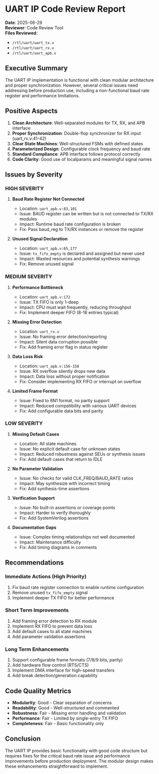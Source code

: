 # UART IP Code Review Report

**Date**: 2025-06-29  
**Reviewer**: Code Review Tool  
**Files Reviewed**: 
- `/rtl/uart/uart_tx.v`
- `/rtl/uart/uart_rx.v`
- `/rtl/uart/uart_apb.v`

## Executive Summary

The UART IP implementation is functional with clean modular architecture and proper synchronization. However, several critical issues need addressing before production use, including a non-functional baud rate register and performance limitations.

## Positive Aspects

1. **Clean Architecture**: Well-separated modules for TX, RX, and APB interface
2. **Proper Synchronization**: Double-flop synchronizer for RX input (uart_rx.v:41-42)
3. **Clear State Machines**: Well-structured FSMs with defined states
4. **Parameterized Design**: Configurable clock frequency and baud rate
5. **Standard Compliance**: APB interface follows protocol correctly
6. **Code Clarity**: Good use of localparams and meaningful signal names

## Issues by Severity

### HIGH SEVERITY

1. **Baud Rate Register Not Connected** 
   - Location: `uart_apb.v:83,101`
   - Issue: BAUD register can be written but is not connected to TX/RX modules
   - Impact: Runtime baud rate configuration is broken
   - Fix: Pass baud_reg to TX/RX instances or remove the register

2. **Unused Signal Declaration**
   - Location: `uart_apb.v:65,177`
   - Issue: `tx_fifo_empty` is declared and assigned but never used
   - Impact: Wasted resources and potential synthesis warnings
   - Fix: Remove unused signal

### MEDIUM SEVERITY

1. **Performance Bottleneck**
   - Location: `uart_apb.v:172`
   - Issue: TX FIFO is only 1-deep
   - Impact: CPU must wait frequently, reducing throughput
   - Fix: Implement deeper FIFO (8-16 entries typical)

2. **Missing Error Detection**
   - Location: `uart_rx.v`
   - Issue: No framing error detection/reporting
   - Impact: Silent data corruption possible
   - Fix: Add framing error flag in status register

3. **Data Loss Risk**
   - Location: `uart_apb.v:156-158`
   - Issue: RX overflow silently drops new data
   - Impact: Data loss without proper notification
   - Fix: Consider implementing RX FIFO or interrupt on overflow

4. **Limited Frame Format**
   - Issue: Fixed to 8N1 format, no parity support
   - Impact: Reduced compatibility with various UART devices
   - Fix: Add configurable data bits and parity

### LOW SEVERITY

1. **Missing Default Cases**
   - Location: All state machines
   - Issue: No explicit default case for unknown states
   - Impact: Reduced robustness against SEUs or synthesis issues
   - Fix: Add default cases that return to IDLE

2. **No Parameter Validation**
   - Issue: No checks for valid CLK_FREQ/BAUD_RATE ratios
   - Impact: May synthesize with incorrect timing
   - Fix: Add synthesis-time assertions

3. **Verification Support**
   - Issue: No built-in assertions or coverage points
   - Impact: Harder to verify thoroughly
   - Fix: Add SystemVerilog assertions

4. **Documentation Gaps**
   - Issue: Complex timing relationships not well documented
   - Impact: Maintenance difficulty
   - Fix: Add timing diagrams in comments

## Recommendations

### Immediate Actions (High Priority)
1. Fix baud rate register connection to enable runtime configuration
2. Remove unused `tx_fifo_empty` signal
3. Implement deeper TX FIFO for better performance

### Short Term Improvements
1. Add framing error detection to RX module
2. Implement RX FIFO to prevent data loss
3. Add default cases to all state machines
4. Add parameter validation assertions

### Long Term Enhancements
1. Support configurable frame formats (7/8/9 bits, parity)
2. Add hardware flow control (RTS/CTS)
3. Implement DMA interface for high-speed transfers
4. Add break detection/generation capability

## Code Quality Metrics

- **Modularity**: Good - Clear separation of concerns
- **Readability**: Good - Well-structured and commented
- **Robustness**: Fair - Missing error handling and validation
- **Performance**: Fair - Limited by single-entry TX FIFO
- **Completeness**: Fair - Basic functionality only

## Conclusion

The UART IP provides basic functionality with good code structure but requires fixes for the critical baud rate issue and performance improvements before production deployment. The modular design makes these enhancements straightforward to implement.